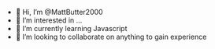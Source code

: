 - 👋 Hi, I’m @MattButter2000
- 👀 I’m interested in ...
- 🌱 I’m currently learning Javascript
- 💞️ I’m looking to collaborate on anything to gain experience

<!---
MattButter2000/MattButter2000 is a ✨ special ✨ repository because its `README.md` (this file) appears on your GitHub profile.
You can click the Preview link to take a look at your changes.
--->
